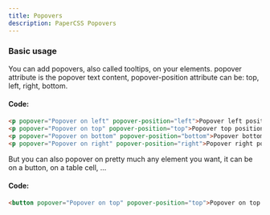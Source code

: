 ```yaml
---
title: Popovers
description: PaperCSS Popovers
---
```

### Basic usage

You can add popovers, also called tooltips, on your elements. popover attribute is the popover text content, popover-position attribute can be: top, left, right, bottom.

<div class="row flex-spaces">
  <div class="sm-3 col">
    <p popover="Popover on left" popover-position="left">Popover left position</p>
  </div>
  <div class="sm-3 col">
    <p popover="Popover on top" popover-position="top">Popover top position</p>
  </div>
  <div class="sm-3 col">
    <p popover="Popover on bottom" popover-position="bottom">Popover bottom position</p>
  </div>
  <div class="sm-3 col">
    <p popover="Popover on right" popover-position="right">Popover right position</p>
  </div>
</div>

#### Code:

```html
<p popover="Popover on left" popover-position="left">Popover left position</p>
<p popover="Popover on top" popover-position="top">Popover top position</p>
<p popover="Popover on bottom" popover-position="bottom">Popover bottom position</p>
<p popover="Popover on right" popover-position="right">Popover right position</p>
```

But you can also popover on pretty much any element you want, it can be on a button, on a table cell, ...

<div class="row flex-center">
  <div class="sm-6 col">
    <button popover="Popover on top" popover-position="top">Popover on top and on a button!</button>
  </div>
</div>

#### Code:

```html
<button popover="Popover on top" popover-position="top">Popover on top and on a button!</button>
```


